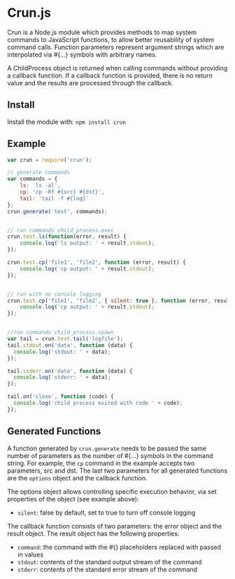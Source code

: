 # Crun.js

Crun is a Node.js module which provides methods to map system commands to JavaScript functions, to allow better reusability of system command calls. Function parameters represent argument strings which are interpolated via #{…} symbols with arbitrary names.

A ChildProcess object is returned when calling commands without providing a callback function. If a callback function is provided, there is no return value and the results are processed through the callback.

## Install

Install the module with: `npm install crun`

## Example

```javascript
var crun = require('crun');

// generate commands
var commands = {
	ls: 'ls -al',
	cp: 'cp -Rf #{src} #{dst}',
	tail: 'tail -f #{log}'
};
crun.generate('test', commands);


// run commands child_process.exec
crun.test.ls(function(error, result) {
	console.log('ls output: ' + result.stdout);
});

crun.test.cp('file1', 'file2', function (error, result) {
	console.log('cp output: ' + result.stdout);
});


// run with no console logging
crun.test.cp('file1', 'file2', { silent: true }, function (error, result) {
	console.log('cp output: ' + result.stdout);
});


//run commands child_process.spawn
var tail = crun.test.tail('logfile');
tail.stdout.on('data', function (data) {
  console.log('stdout: ' + data);
});

tail.stderr.on('data', function (data) {
  console.log('stderr: ' + data);
});

tail.on('close', function (code) {
  console.log('child process exited with code ' + code);
});
```

## Generated Functions

A function generated by `crun.generate` needs to be passed the same number of parameters as the number of #{…} symbols in the command string. For example, the `cp` command in the example accepts two parameters, src and dst. The last two parameters for all generated functions are the `options` object and the callback function.

The options object allows controlling specific execution behavior, via set properties of the object (see example above):

- `silent`: false by default, set to true to turn off console logging

The callback function consists of two parameters: the error object and the result object. The result object has the following properties:

- `command`: the command with the #{} placeholders replaced with passed in values
- `stdout`: contents of the standard output stream of the command
- `stderr`: contents of the standard error stream of the command

